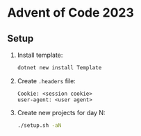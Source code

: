 # Advent of Code 2023

## Setup 

1. Install template:
    ```sh
    dotnet new install Template
    ```
2. Create `.headers` file:
    ```
    Cookie: <session cookie>
    user-agent: <user agent>
    ```
3. Create new projects for day N:
    ```sh
    ./setup.sh -aN
    ```
